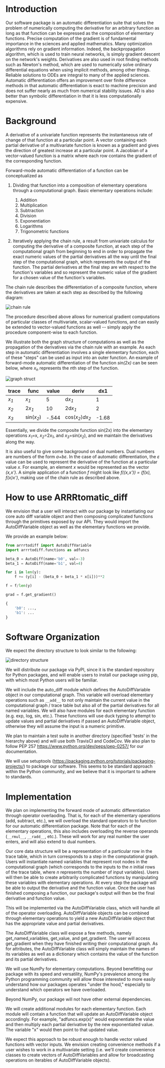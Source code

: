 # Introduction

Our software package is an automatic differentiation suite that solves the problem of numerically computing the derivative for an arbitrary function as long as that function can be expressed as the composition of elementary functions. Precise computation of the gradient is of fundamental importance in the sciences and applied mathematics. Many optimization algorithms rely on gradient information. Indeed, the backpropagation algorithm, which is used to train neural networks, is simply gradient descent on the network's weights. Derivatives are also used in root finding methods such as Newton's method, which are used to numerically solve ordinary differential equations when using implicit methods, among other things. Reliable solutions to ODEs are integral to many of the applied sciences. Automatic differentiation offers an improvement over finite difference methods in that automatic differentiation is exact to machine precision and does not suffer nearly as much from numerical stability issues. AD is also better than symbolic differentiation in that it is less computationally expensive.

# Background

A derivative of a univariate function represents the instantaneous rate of change of that function at a particular point. A vector containing each partial derivative of a multivariate function is known as a gradient and gives the direction of greatest increase at a particular point. A Jacobian of a vector-valued function is a matrix where each row contains the gradient of the corresponding function.

Forward-mode automatic differentiation of a function can be conceptualized as 

1. Dividing that function into a composition of elementary operations through a computational graph. Basic elementary operations include:
    1. Addition
    2. Multiplication
    3. Subtraction
    4. Division
    5. Exponentiation
    6. Logarithms
    7. Trigonometric functions
    
2. Iteratively applying the chain rule, a result from univariate calculus for computing the derivative of a composite function, at each step of the computational graph from beginning to end in order to propagate the exact numeric values of the partial derivatives all the way until the final step of the computational graph, which represents the output of the function. The partial derivatives at the final step are with respect to the function's variables and so represent the numeric value of the gradient for a chosen value of the function's variables.

The chain rule describes the differentiation of a composite function, where the derivatives are taken at each step as described by the following diagram: 

![chain rule](./chain_rule.png)

The procedure described above allows for numerical gradient computations of particular classes of multivariate, scalar-valued functions, and can easily be extended to vector-valued functions as well -- simply apply the procedure component-wise to each function.

We illustrate both the graph structure of computations as well as the propagation of the derivatives via the chain rule with an example. As each step in automatic differentiation involves a single elementary function, each of these "steps" can be used as input into an outer function. An example of forward-mode automatic differentiation of the function *sin(2x)* can be seen below, where *x<sub>n</sub>* represents the *n*th step of the function. 

![graph struct](./graph_structure.PNG)

| trace | func        | value   | deriv                 |   dx1 |
|-------|-------------|---------|-----------------------|-------|
| *x<sub>1</sub>* | *x<sub>1</sub>*       | 5     | d*x<sub>1</sub>*           |     1 |
| *x<sub>2</sub>* | 2*x<sub>1</sub>*      | 10    | 2d*x<sub>1</sub>*          |     2 |
| *x<sub>3</sub>* | sin(*x<sub>2</sub>*) | -.544 | cos(*x<sub>2</sub>*)*dx<sub>2</sub>* | -1.68 |

Essentially, we divide the composite function sin(2x) into the elementary operations *x<sub>1</sub>*=x, *x<sub>2</sub>*=2*x<sub>1</sub>*, and *x<sub>3</sub>*=sin(*x<sub>2</sub>*), and we maintain the derivatives along the way. 

It is also useful to give some background on dual numbers. Dual numbers are numbers of the form *a+bε*. In the case of automatic differentiation, the *ε* value can be used to represent the derivative of the function at a particular value *x*. For example, an element *x* would be represented as the vector *(x,x')*. A simple application of a function *f* might look like *f((x,x')) = (f(x), f(x)x')*, making use of the chain rule as described above. 

# How to use ARRRtomatic_diff

We envision that a user will interact with our package by instantiating our core auto diff variable object and then composing complicated functions through the primitives exposed by our API. They would import the AutoDiffVariable object as well as the elementary functions we provide.

We provide an example below:

```python
from arrrtodiff import AutoDiffVariable
import arrrtodiff.functions as adfuncs

beta_0 = AutoDiff(name='b0', val=-3)
beta_1 = AutoDiff(name='b1', val=4)

for i in len(y):
    f += (y[i] - (beta_0 + beta_1 * x[i]))**2

f = f/len(y)

grad = f.get_gradient()

{
    'b0': ...,
    'b1': ...
}
```

# Software Organization

We expect the directory structure to look similar to the following:

![directory structure](./directory_struct.png)

<!-- . -->
<!-- ├── ARRRtomatic_diff -->
<!-- │   ├── __init__.py -->
<!-- │   ├── auto_diff.py -->
<!-- │   ├── multivariate.py -->
<!-- │   └── functions -->
<!-- │       ├── __init__.py -->
<!-- │       ├── cos.py -->
<!-- │       ├── exp.py -->
<!-- │       ├── log.py -->
<!-- │       ├── sin.py -->
<!-- │       └── tan.py -->
<!-- ├── LICENSE -->
<!-- ├── README.md -->
<!-- ├── docs -->
<!-- │   └── milestone1.md -->
<!-- └── tests -->

We will distribute our package via PyPI, since it is the standard repository for Python packages, and will enable users to install our package using pip, with which most Python users will be familiar.  

We will include the auto_diff module which defines the AutoDiffVariable object in our computational graph. This variable will overload elementary operations such as `__add__` to not only maintain the current value in the computational graph / trace table but also all of the partial derivatives for all named variables. We will also have modules for each elementary function (e.g. exp, log, sin, etc.). These functions will use duck typing to attempt to update values and partial derivatives if passed an AutoDiffVariable object, otherwise they will assume the input is a numeric primitive.

We plan to maintain a test suite in another directory (specified 'tests' in the hierarchy above) and will use both TravisCI and CodeCov. We also plan to follow PEP 257 https://www.python.org/dev/peps/pep-0257/ for our documentation.

We will use setuptools (https://packaging.python.org/tutorials/packaging-projects/) to package our software. This seems to be standard approach within the Python community, and we believe that it is important to adhere to standards.


# Implementation

We plan on implementing the forward mode of automatic differentiation through operator overlaoding. That is, for each of the elementary operations (add, subtract, etc.), we will overload the standard operators to to function for our automatic differentiation package. Note that for each of the elementary operations, this also includes overloading the reverse operands (`__rmul__`, `__radd__`, etc.). These will work for any real number the user enters, and will also extend to dual numbers.  

Our core data structure will be a representation of a particular row in the trace table, which in turn corresponds to a step in the computational graph. Users will instantiate named variables that represent root nodes in the computational graph (which corresponds to the inputs to the *n* initial rows of the trace table, where *n* represents the number of input variables). Users will then be able to create arbitrarily complicated functions by manipulating these variables with elementary operations. At every step the package will be able to output the derivative and the function value. Once the user has finished composing a function, our package's output will then be the final derivative and function value.  

This will be implemented via the AutoDiffVariable class, which will handle all of the operator overloading. AutoDiffVariable objects can be combined through elementary operations to yield a new AutoDiffVariable object that has the appropriate value and partial derivatives. 

The AutoDiffVariable class will expose a few methods, namely get_named_variables, get_value, and get_gradient. The user will access get_gradient when they have finished writing their computational graph. As for attributes, the AutoDiffVariable class will simply maintain the names of its variables as well as a dictionary which contains the value of the function and its partial derivatives.

We will use NumPy for elementary computations. Beyond benefitting our package with its speed and versatility, NumPy's prevalence among the Python programming community will allow those interested to more easily understand how our packages operates "under the hood," especially to understand which operators we have overloaded.  

Beyond NumPy, our package will not have other external dependencies.

We will create additional modules for each elementary function. Each module will contain a function that will update an AutoDiffVariable object accordingly. For example, "adfuncs.exp(x)" would exponentiate the value and then multiply each partial derivative by the new exponentiated value. The variable "x" would then point to that updated value. 

We expect this approach to be robust enough to handle vector valued functions with vector inputs. We envision creating convenience methods if a user wishes to work in a multivariate setting (i.e. we'll create convenience classes to create vectors of AutoDiffVariables and allow for broadcasting operations on iterables of AutoDiffVariable objects).



